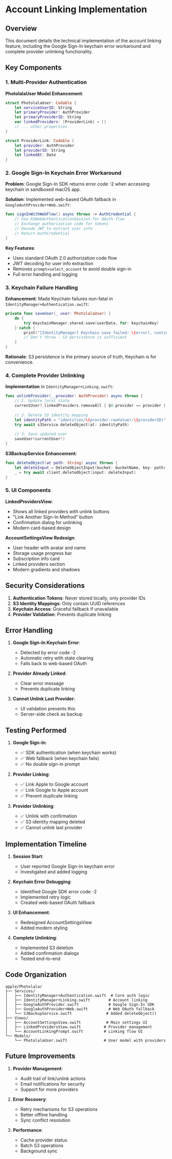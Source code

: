 # Account Linking Implementation

## Overview

This document details the technical implementation of the account linking feature, including the Google Sign-In keychain error workaround and complete provider unlinking functionality.

## Key Components

### 1. Multi-Provider Authentication

**PhotolalaUser Model Enhancement**:
```swift
struct PhotolalaUser: Codable {
    let serviceUserID: String
    let primaryProvider: AuthProvider
    let primaryProviderID: String
    var linkedProviders: [ProviderLink] = []
    // ... other properties
}

struct ProviderLink: Codable {
    let provider: AuthProvider
    let providerID: String
    let linkedAt: Date
}
```

### 2. Google Sign-In Keychain Error Workaround

**Problem**: Google Sign-In SDK returns error code -2 when accessing keychain in sandboxed macOS app.

**Solution**: Implemented web-based OAuth fallback in `GoogleAuthProvider+Web.swift`:

```swift
func signInWithWebFlow() async throws -> AuthCredential {
    // Use ASWebAuthenticationSession for OAuth flow
    // Exchange authorization code for tokens
    // Decode JWT to extract user info
    // Return AuthCredential
}
```

**Key Features**:
- Uses standard OAuth 2.0 authorization code flow
- JWT decoding for user info extraction
- Removes `prompt=select_account` to avoid double sign-in
- Full error handling and logging

### 3. Keychain Failure Handling

**Enhancement**: Made Keychain failures non-fatal in `IdentityManager+Authentication.swift`:

```swift
private func saveUser(_ user: PhotolalaUser) {
    do {
        try KeychainManager.shared.save(userData, for: keychainKey)
    } catch {
        print("[IdentityManager] Keychain save failed: \(error), continuing anyway")
        // Don't throw - S3 persistence is sufficient
    }
}
```

**Rationale**: S3 persistence is the primary source of truth, Keychain is for convenience.

### 4. Complete Provider Unlinking

**Implementation** in `IdentityManager+Linking.swift`:

```swift
func unlinkProvider(_ provider: AuthProvider) async throws {
    // 1. Update local state
    currentUser?.linkedProviders.removeAll { $0.provider == provider }
    
    // 2. Delete S3 identity mapping
    let identityPath = "identities/\(provider.rawValue):\(providerID)"
    try await s3Service.deleteObject(at: identityPath)
    
    // 3. Save updated user
    saveUser(currentUser!)
}
```

**S3BackupService Enhancement**:
```swift
func deleteObject(at path: String) async throws {
    let deleteInput = DeleteObjectInput(bucket: bucketName, key: path)
    _ = try await client.deleteObject(input: deleteInput)
}
```

### 5. UI Components

**LinkedProvidersView**:
- Shows all linked providers with unlink buttons
- "Link Another Sign-In Method" button
- Confirmation dialog for unlinking
- Modern card-based design

**AccountSettingsView Redesign**:
- User header with avatar and name
- Storage usage progress bar
- Subscription info card
- Linked providers section
- Modern gradients and shadows

## Security Considerations

1. **Authentication Tokens**: Never stored locally, only provider IDs
2. **S3 Identity Mappings**: Only contain UUID references
3. **Keychain Access**: Graceful fallback if unavailable
4. **Provider Validation**: Prevents duplicate linking

## Error Handling

1. **Google Sign-In Keychain Error**:
   - Detected by error code -2
   - Automatic retry with state clearing
   - Falls back to web-based OAuth

2. **Provider Already Linked**:
   - Clear error message
   - Prevents duplicate linking

3. **Cannot Unlink Last Provider**:
   - UI validation prevents this
   - Server-side check as backup

## Testing Performed

1. **Google Sign-In**:
   - ✅ SDK authentication (when keychain works)
   - ✅ Web fallback (when keychain fails)
   - ✅ No double sign-in prompt

2. **Provider Linking**:
   - ✅ Link Apple to Google account
   - ✅ Link Google to Apple account
   - ✅ Prevent duplicate linking

3. **Provider Unlinking**:
   - ✅ Unlink with confirmation
   - ✅ S3 identity mapping deleted
   - ✅ Cannot unlink last provider

## Implementation Timeline

1. **Session Start**: 
   - User reported Google Sign-In keychain error
   - Investigated and added logging

2. **Keychain Error Debugging**:
   - Identified Google SDK error code -2
   - Implemented retry logic
   - Created web-based OAuth fallback

3. **UI Enhancement**:
   - Redesigned AccountSettingsView
   - Added modern styling

4. **Complete Unlinking**:
   - Implemented S3 deletion
   - Added confirmation dialogs
   - Tested end-to-end

## Code Organization

```
apple/Photolala/
├── Services/
│   ├── IdentityManager+Authentication.swift  # Core auth logic
│   ├── IdentityManager+Linking.swift        # Account linking
│   ├── GoogleAuthProvider.swift             # Google Sign-In SDK
│   ├── GoogleAuthProvider+Web.swift         # Web OAuth fallback
│   └── S3BackupService.swift               # Added deleteObject()
├── Views/
│   ├── AccountSettingsView.swift           # Main settings UI
│   ├── LinkedProvidersView.swift          # Provider management
│   └── AccountLinkingPrompt.swift         # Linking flow UI
└── Models/
    └── PhotolalaUser.swift                # User model with providers
```

## Future Improvements

1. **Provider Management**:
   - Audit trail of link/unlink actions
   - Email notifications for security
   - Support for more providers

2. **Error Recovery**:
   - Retry mechanisms for S3 operations
   - Better offline handling
   - Sync conflict resolution

3. **Performance**:
   - Cache provider status
   - Batch S3 operations
   - Background sync